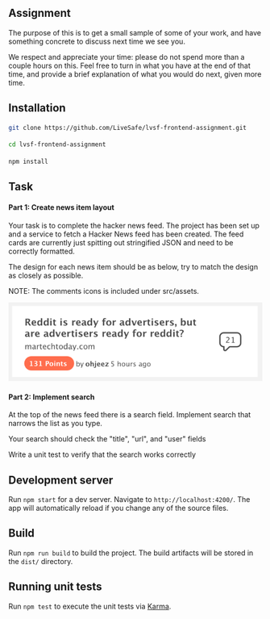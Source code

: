 ## Assignment

The purpose of this is to get a small sample of some of your work, and have something
concrete to discuss next time we see you.

We respect and appreciate your time: please do not spend more than a couple hours on
this. Feel free to turn in what you have at the end of that time, and provide a brief explanation of
what you would do next, given more time.

## Installation

```BASH
git clone https://github.com/LiveSafe/lvsf-frontend-assignment.git

cd lvsf-frontend-assignment

npm install
```

## Task

#### Part 1: Create news item layout

Your task is to complete the hacker news feed. The project has been set up and a service to fetch a
Hacker News feed has been created. The feed cards are currently just spitting out stringified JSON
and need to be correctly formatted.

The design for each news item should be as below, try to match the design as closely as possible.

NOTE: The comments icons is included under src/assets.

<img src="card-mock.png">

#### Part 2: Implement search

At the top of the news feed there is a search field. Implement search that narrows the list as you
type.

Your search should check the "title", "url", and "user" fields

Write a unit test to verify that the search works correctly

## Development server

Run `npm start` for a dev server. Navigate to `http://localhost:4200/`. The app will automatically
reload if you change any of the source files.

## Build

Run `npm run build` to build the project. The build artifacts will be stored in the `dist/`
directory.

## Running unit tests

Run `npm test` to execute the unit tests via [Karma](https://karma-runner.github.io).
